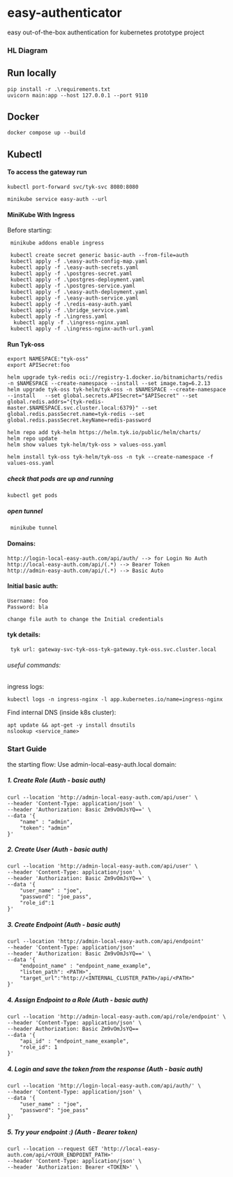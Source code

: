 # easy-authenticator
easy out-of-the-box authentication for kubernetes prototype project

### HL Diagram


## Run locally
```
pip install -r .\requirements.txt  
uvicorn main:app --host 127.0.0.1 --port 9110
```

## Docker
```
docker compose up --build
```


## Kubectl
#### To access the gateway run
```
kubectl port-forward svc/tyk-svc 8080:8080

minikube service easy-auth --url
```


#### MiniKube With Ingress

Before starting:
```commandline
 minikube addons enable ingress
```

```commandline
 kubectl create secret generic basic-auth --from-file=auth
 kubectl apply -f .\easy-auth-config-map.yaml
 kubectl apply -f .\easy-auth-secrets.yaml
 kubectl apply -f .\postgres-secret.yaml
 kubectl apply -f .\postgres-deployment.yaml
 kubectl apply -f .\postgres-service.yaml
 kubectl apply -f .\easy-auth-deployment.yaml
 kubectl apply -f .\easy-auth-service.yaml
 kubectl apply -f .\redis-easy-auth.yaml
 kubectl apply -f .\bridge_service.yaml
 kubectl apply -f .\ingress.yaml
  kubectl apply -f .\ingress-nginx.yaml
 kubectl apply -f .\ingress-nginx-auth-url.yaml
```

#### Run Tyk-oss
```commandline
export NAMESPACE:"tyk-oss"
export APISecret:foo

helm upgrade tyk-redis oci://registry-1.docker.io/bitnamicharts/redis -n $NAMESPACE --create-namespace --install --set image.tag=6.2.13
helm upgrade tyk-oss tyk-helm/tyk-oss -n $NAMESPACE --create-namespace --install   --set global.secrets.APISecret="$APISecret" --set global.redis.addrs="{tyk-redis-master.$NAMESPACE.svc.cluster.local:6379}" --set global.redis.passSecret.name=tyk-redis --set global.redis.passSecret.keyName=redis-password
 
helm repo add tyk-helm https://helm.tyk.io/public/helm/charts/
helm repo update
helm show values tyk-helm/tyk-oss > values-oss.yaml 

helm install tyk-oss tyk-helm/tyk-oss -n tyk --create-namespace -f values-oss.yaml

```

##### check that pods are up and running
```commandline
kubectl get pods
```

##### open tunnel
```commandline
 minikube tunnel
```

#### Domains:
```text
http://login-local-easy-auth.com/api/auth/ --> for Login No Auth
http://local-easy-auth.com/api/(.*) --> Bearer Token
http://admin-easy-auth.com/api/(.*) --> Basic Auto
```

#### Initial basic auth:
```text
Username: foo
Password: bla

change file auth to change the Initial credentials
```

#### tyk details:
```text
 tyk url: gateway-svc-tyk-oss-tyk-gateway.tyk-oss.svc.cluster.local
```

###### useful commands:

ingress logs:
```commandline
kubectl logs -n ingress-nginx -l app.kubernetes.io/name=ingress-nginx
```

Find internal DNS (inside k8s cluster):
```commandline
apt update && apt-get -y install dnsutils
nslookup <service_name>
```

### Start Guide
the starting flow:
Use admin-local-easy-auth.local domain:

##### 1. Create Role  (Auth - basic auth)
```commandline
curl --location 'http://admin-local-easy-auth.com/api/user' \
--header 'Content-Type: application/json' \
--header 'Authorization: Basic Zm9vOmJsYQ==' \
--data '{
    "name" : "admin",
    "token": "admin"
}'
```

##### 2. Create User (Auth - basic auth)
```commandline
curl --location 'http://admin-local-easy-auth.com/api/user' \
--header 'Content-Type: application/json' \
--header 'Authorization: Basic Zm9vOmJsYQ==' \
--data '{
    "user_name" : "joe",
    "password": "joe_pass",
    "role_id":1
}'
```

##### 3. Create Endpoint (Auth - basic auth)
```commandline
curl --location 'http://admin-local-easy-auth.com/api/endpoint' 
--header 'Content-Type: application/json' 
--header 'Authorization: Basic Zm9vOmJsYQ==' \
--data '{
    "endpoint_name" : "endpoint_name_example",
    "listen_path": <PATH>",
    "target_url":"http://<INTERNAL_CLUSTER_PATH>/api/<PATH>"
}'
```

##### 4. Assign Endpoint to a Role (Auth - basic auth)
```commandline
curl --location 'http://admin-local-easy-auth.com/api/role/endpoint' \
--header 'Content-Type: application/json' \
--header Authorization: Basic Zm9vOmJsYQ==
--data '{
    "api_id" : "endpoint_name_example",
    "role_id": 1
}'
```

##### 4. Login and save the token from the response (Auth - basic auth)
```commandline
curl --location 'http://login-local-easy-auth.com/api/auth/' \
--header 'Content-Type: application/json' \
--data '{
    "user_name" : "joe",
    "password": "joe_pass"
}'
```

##### 5. Try your endpoint :) (Auth - Bearer token)
```commandline
curl --location --request GET 'http://local-easy-auth.com/api/<YOUR_ENDPOINT_PATH>' 
--header 'Content-Type: application/json' \
--header 'Authorization: Bearer <TOKEN>' \
```
